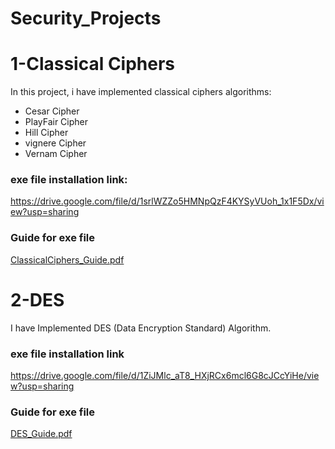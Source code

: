 # Security_Projects
# 1-Classical Ciphers
In this project, i have implemented classical ciphers algorithms:<br />
* Cesar Cipher
*  PlayFair Cipher
*  Hill Cipher
*  vignere Cipher 
*  Vernam Cipher

### exe file installation link:
https://drive.google.com/file/d/1srlWZZo5HMNpQzF4KYSyVUoh_1x1F5Dx/view?usp=sharing
### Guide for exe file
[ClassicalCiphers_Guide.pdf](https://github.com/MoRamdan11/Security_Projects/files/6461839/ClassicalCiphers_Guide.pdf)

# 2-DES 
I have Implemented DES (Data Encryption Standard) Algorithm.
### exe file installation link
https://drive.google.com/file/d/1ZiJMlc_aT8_HXjRCx6mcl6G8cJCcYiHe/view?usp=sharing
### Guide for exe file
[DES_Guide.pdf](https://github.com/MoRamdan11/Security_Projects/files/6461161/DES_Guide.pdf)
